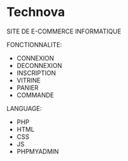 # Technova
SITE DE E-COMMERCE INFORMATIQUE

FONCTIONNALITE:
- CONNEXION
- DECONNEXION
- INSCRIPTION
- VITRINE
- PANIER
- COMMANDE 

LANGUAGE:
- PHP
- HTML
- CSS
- JS
- PHPMYADMIN
